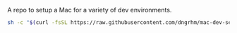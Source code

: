 A repo to setup a Mac for a variety of dev environments.

```zsh
sh -c "$(curl -fsSL https://raw.githubusercontent.com/dngrhm/mac-dev-setup/master/tools/install.sh)"
```